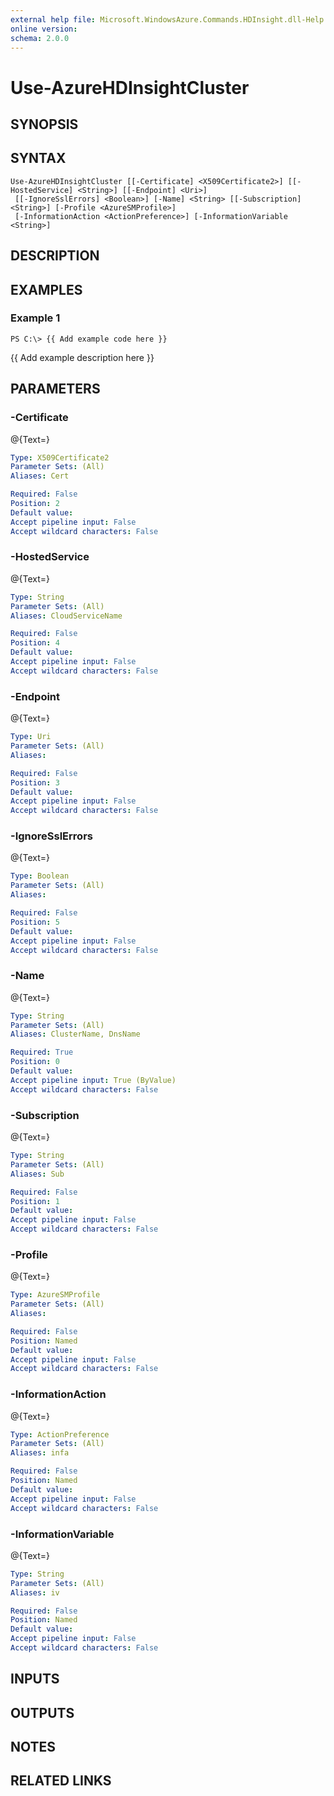 ```yaml
---
external help file: Microsoft.WindowsAzure.Commands.HDInsight.dll-Help.xml
online version: 
schema: 2.0.0
---
```


# Use-AzureHDInsightCluster
## SYNOPSIS

## SYNTAX

```
Use-AzureHDInsightCluster [[-Certificate] <X509Certificate2>] [[-HostedService] <String>] [[-Endpoint] <Uri>]
 [[-IgnoreSslErrors] <Boolean>] [-Name] <String> [[-Subscription] <String>] [-Profile <AzureSMProfile>]
 [-InformationAction <ActionPreference>] [-InformationVariable <String>]
```

## DESCRIPTION

## EXAMPLES

### Example 1
```
PS C:\> {{ Add example code here }}
```

{{ Add example description here }}

## PARAMETERS

### -Certificate
@{Text=}

```yaml
Type: X509Certificate2
Parameter Sets: (All)
Aliases: Cert

Required: False
Position: 2
Default value: 
Accept pipeline input: False
Accept wildcard characters: False
```

### -HostedService
@{Text=}

```yaml
Type: String
Parameter Sets: (All)
Aliases: CloudServiceName

Required: False
Position: 4
Default value: 
Accept pipeline input: False
Accept wildcard characters: False
```

### -Endpoint
@{Text=}

```yaml
Type: Uri
Parameter Sets: (All)
Aliases: 

Required: False
Position: 3
Default value: 
Accept pipeline input: False
Accept wildcard characters: False
```

### -IgnoreSslErrors
@{Text=}

```yaml
Type: Boolean
Parameter Sets: (All)
Aliases: 

Required: False
Position: 5
Default value: 
Accept pipeline input: False
Accept wildcard characters: False
```

### -Name
@{Text=}

```yaml
Type: String
Parameter Sets: (All)
Aliases: ClusterName, DnsName

Required: True
Position: 0
Default value: 
Accept pipeline input: True (ByValue)
Accept wildcard characters: False
```

### -Subscription
@{Text=}

```yaml
Type: String
Parameter Sets: (All)
Aliases: Sub

Required: False
Position: 1
Default value: 
Accept pipeline input: False
Accept wildcard characters: False
```

### -Profile
@{Text=}

```yaml
Type: AzureSMProfile
Parameter Sets: (All)
Aliases: 

Required: False
Position: Named
Default value: 
Accept pipeline input: False
Accept wildcard characters: False
```

### -InformationAction
@{Text=}

```yaml
Type: ActionPreference
Parameter Sets: (All)
Aliases: infa

Required: False
Position: Named
Default value: 
Accept pipeline input: False
Accept wildcard characters: False
```

### -InformationVariable
@{Text=}

```yaml
Type: String
Parameter Sets: (All)
Aliases: iv

Required: False
Position: Named
Default value: 
Accept pipeline input: False
Accept wildcard characters: False
```

## INPUTS

## OUTPUTS

## NOTES

## RELATED LINKS

